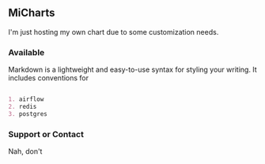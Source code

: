 ## MiCharts
I'm just hosting my own chart due to some customization needs.


### Available

Markdown is a lightweight and easy-to-use syntax for styling your writing. It includes conventions for

```markdown

1. airflow
2. redis
3. postgres

```

### Support or Contact
Nah, don't 
